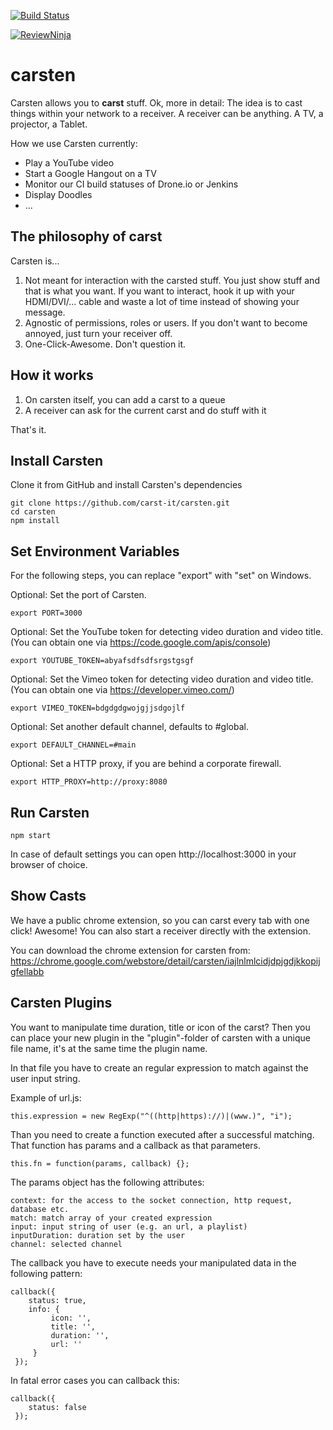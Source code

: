 [![Build Status](https://travis-ci.org/carst-it/carsten.svg?branch=master)](https://travis-ci.org/carst-it/carsten)

[![ReviewNinja](http://app.review.ninja/assets/images/wereviewninja-32.png)](http://app.review.ninja/MitchK/carsten)

carsten
==========

Carsten allows you to **carst** stuff. 
Ok, more in detail: The idea is to cast things within your network to a receiver. A receiver can be anything. A TV, a projector, a Tablet. 

How we use Carsten currently:

 * Play a YouTube video
 * Start a Google Hangout on a TV
 * Monitor our CI build statuses of Drone.io or Jenkins
 * Display Doodles
 * ...

The philosophy of carst
--------------------------------------------
Carsten is...

 1. Not meant for interaction with the carsted stuff. You just show stuff and that is what you want. If you want to interact, hook it up with your HDMI/DVI/... cable and waste a lot of time instead of showing your message.
 2. Agnostic of permissions, roles or users. If you don't want to become annoyed, just turn your receiver off.
 3. One-Click-Awesome. Don't question it.
 
How it works
------------

 1. On carsten itself, you can add a carst to a queue
 2. A receiver can ask for the current carst and do stuff with it

That's it.

Install Carsten
-----------

Clone it from GitHub and install Carsten's dependencies
```
git clone https://github.com/carst-it/carsten.git
cd carsten
npm install
```

Set Environment Variables
-------------------------
For the following steps, you can replace "export" with "set" on Windows.

Optional: Set the port of Carsten.
```
export PORT=3000
```

Optional: Set the YouTube token for detecting video duration and video title. (You can obtain one via https://code.google.com/apis/console)
```
export YOUTUBE_TOKEN=abyafsdfsdfsrgstgsgf
```

Optional: Set the Vimeo token for detecting video duration and video title. (You can obtain one via https://developer.vimeo.com/)
```
export VIMEO_TOKEN=bdgdgdgwojgjjsdgojlf
```

Optional: Set another default channel, defaults to #global.
```
export DEFAULT_CHANNEL=#main
```


Optional: Set a HTTP proxy, if you are behind a corporate firewall.
```
export HTTP_PROXY=http://proxy:8080
```

Run Carsten
-----------
```
npm start
```

In case of default settings you can open http://localhost:3000 in your browser of choice.

Show Casts
----------

We have a public chrome extension, so you can carst every tab with one click! Awesome! You can also start a receiver directly with the extension.

You can download the chrome extension for carsten from: https://chrome.google.com/webstore/detail/carsten/iajlnlmlcidjdpjgdjkkopijgfellabb
 
Carsten Plugins
--------------------------

You want to manipulate time duration, title or icon of the carst? Then you can place your new plugin in the "plugin"-folder of carsten with a unique file name, it's at the same time the plugin name.

In that file you have to create an regular expression to match against the user input string.

Example of url.js:

```
this.expression = new RegExp("^((http|https)://)|(www.)", "i");
```

Than you need to create a function executed after a successful matching. That function has params and a callback as that parameters. 

```
this.fn = function(params, callback) {};
```

The params object has the following attributes:

```
context: for the access to the socket connection, http request, database etc.
match: match array of your created expression
input: input string of user (e.g. an url, a playlist)
inputDuration: duration set by the user
channel: selected channel
```

The callback you have to execute needs your manipulated data in the following pattern:

```
callback({
    status: true,
    info: {
         icon: '',
         title: '',
         duration: '',
         url: ''
     }
 });
```

In fatal error cases you can callback this:

```
callback({
    status: false
 });
```
